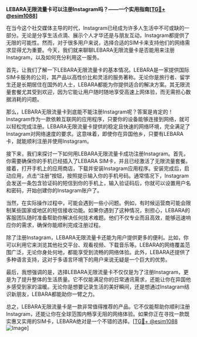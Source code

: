 **LEBARA无限流量卡可以注册Instagram吗？——一个实用指南[[TG💪+ @esim1088](https://t.me/s/esim1088)]**

在当今这个社交媒体主导的时代，Instagram已经成为许多人生活中不可或缺的一部分。无论是分享生活点滴、展示个人才华还是与朋友互动，Instagram都提供了无限的可能性。然而，对于很多用户来说，选择合适的SIM卡来支持他们的网络需求显得尤为重要。今天，我们就来聊聊LEBARA无限流量卡是否能用来注册Instagram，以及如何充分利用这一服务。

首先，让我们了解一下LEBARA无限流量卡的基本情况。LEBARA是一家提供国际SIM卡服务的公司，其产品以高性价比和灵活的服务著称。无论你是旅行者、留学生还是长期居住在国外的人士，LEBARA都能为你提供适合的解决方案。其无限流量套餐尤其受到欢迎，因为它能让用户随时随地享受高速上网体验，而无需担心数据消耗的问题。

那么，LEBARA无限流量卡到底能不能注册Instagram呢？答案是肯定的！Instagram作为一款依赖互联网的应用程序，只要你的设备能够连接到网络，就可以轻松完成注册。LEBARA无限流量卡提供的稳定且快速的网络环境，完全满足了Instagram对网络速度的要求。这意味着，即使你在异国他乡，只要有LEBARA卡，就能顺利注册并使用Instagram。

接下来，我们来探讨一下如何用LEBARA无限流量卡成功注册Instagram。首先，你需要确保你的手机已经插入了LEBARA SIM卡，并且已经激活了无限流量套餐。接着，打开手机上的应用商店，下载并安装Instagram应用程序。安装完成后，启动应用，点击“注册”按钮，按照提示输入你的手机号码。通常情况下，Instagram会发送一条包含验证码的短信到你的手机上，输入验证码后，你就可以设置用户名和密码，开始创建你的Instagram账户了。

当然，在实际操作过程中，可能会遇到一些小问题。例如，有时候运营商可能会限制某些国家或地区的短信接收功能。如果你遇到了这种情况，别担心，LEBARA的客服团队随时准备帮助你解决任何技术难题。他们不仅专业而且高效，能够迅速响应你的需求，确保你能顺利完成注册过程。

除了注册Instagram，LEBARA无限流量卡还能为用户提供更多的便利。比如，你可以利用它来浏览其他社交平台、观看视频、下载音乐等。LEBARA的网络覆盖范围广泛，无论你身处何地，都能享受到流畅的网络体验。此外，LEBARA还提供了多种语言支持，这对于多语言环境下的用户来说无疑是一个巨大的优势。

最后，我想强调的是，选择LEBARA无限流量卡不仅仅是为了注册Instagram，更是为了提升整体的生活质量。它不仅能满足你的日常通讯需求，还能让你在异国他乡感受到家的温暖。无论你是想要记录生活的美好瞬间，还是想通过Instagram结识新朋友，LEBARA都能助你一臂之力。

总之，LEBARA无限流量卡是一款非常值得推荐的产品。它不仅能帮助你顺利注册Instagram，还能让你在全球范围内畅享无阻的网络体验。如果你正在寻找一款既实惠又实用的SIM卡，LEBARA绝对是一个不错的选择。[[TG💪+ @esim1088](https://t.me/s/esim1088) ![Image](https://i.postimg.cc/4NQfJmqS/Snipaste-2025-05-13-00-14-12.png)]